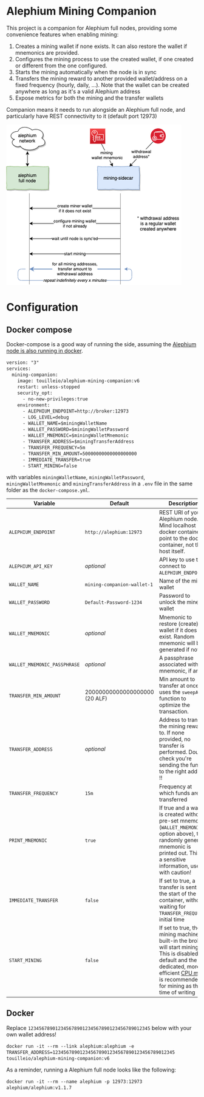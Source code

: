 Alephium Mining Companion
====

This project is a companion for Alephium full nodes, providing some convenience features
when enabling mining:

1. Creates a mining wallet if none exists. 
   It can also restore the wallet if mnemonics are provided.
2. Configures the mining process to use the created wallet, 
   if one created or different from the one configured.
3. Starts the mining automatically when the node is in sync
4. Transfers the mining reward to another provided wallet/address
   on a fixed frequency (hourly, daily, ...). Note that the wallet
   can be created anywhere as long as it's a valid Alephium address
5. Expose metrics for both the mining and the transfer wallets

Companion means it needs to run alongside an Alephium full node,
and particularly have REST connectivity to it (default port 12973)

![mining-sidecar](alephium-mining.png)

# Configuration

## Docker compose

Docker-compose is a good way of running the side, assuming the
[Alephium node is also running in docker](https://touille.io/posts/how-to-run-alephium-full-node/).

```
version: "3"
services:
  mining-companion:
    image: touilleio/alephium-mining-companion:v6
    restart: unless-stopped
    security_opt:
      - no-new-privileges:true
    environment:
      - ALEPHIUM_ENDPOINT=http://broker:12973
      - LOG_LEVEL=debug
      - WALLET_NAME=$miningWalletName
      - WALLET_PASSWORD=$miningWalletPassword
      - WALLET_MNEMONIC=$miningWalletMnemonic
      - TRANSFER_ADDRESS=$miningTransferAddress
      - TRANSFER_FREQUENCY=5m
      - TRANSFER_MIN_AMOUNT=50000000000000000000
      - IMMEDIATE_TRANSFER=true
      - START_MINING=false
```
with variables `miningWalletName`, `miningWalletPassword`, `miningWalletMnemonic` and `miningTransferAddress`
in a `.env` file in the same folder as the `docker-compose.yml`.

| Variable | Default | Description |
|----------|---------|-------------|
| `ALEPHIUM_ENDPOINT` | `http://alephium:12973` | REST URI of your Alephium node. Mind localhost in a docker container point to the docker container, not the host itself. |
| `ALEPHIUM_API_KEY` | _optional_ | API key to use to connect to `ALEPHIUM_ENDPOINT`. |
| `WALLET_NAME` | `mining-companion-wallet-1` | Name of the miner wallet |
| `WALLET_PASSWORD` | `Default-Password-1234` | Password to unlock the miner wallet |
| `WALLET_MNEMONIC` | _optional_ | Mnemonic to restore (create) the wallet if it does not exist. Random mnemonic will be generated if not set |
| `WALLET_MNEMONIC_PASSPHRASE` | _optional_ | A passphrase associated with the mnemonic, if any |
| `TRANSFER_MIN_AMOUNT` | 20000000000000000000 (20 ALF) | Min amount to transfer at once. It uses the `sweepAll` function to optimize the transaction. |
| `TRANSFER_ADDRESS` | _optional_ | Address to transfer the mining rewards to. If none provided, no transfer is performed. Double check you're sending the funds to the right address !! |
| `TRANSFER_FREQUENCY` | `15m` | Frequency at which funds are transferred |
| `PRINT_MNEMONIC` | `true` | If true and a wallet is created without pre-set mnemonic (`WALLET_MNEMONIC` option above), the randomly generate mnemonic is printed out. This is a sensitive information, use it with caution! |
| `IMMEDIATE_TRANSFER` | `false` | If set to true, a transfer is sent at the start of the container, without waiting for `TRANSFER_FREQUENCY` initial time |
| `START_MINING` | `false` | If set to true, the mining machinery built-in the broker will start mining. This is disabled by default and the dedicated, more efficient [CPU miner](https://github.com/alephium/cpu-miner) is recommended for mining as the time of writing |

## Docker

Replace `123456789012345678901234567890123456789012345` below with your own wallet address!

```
docker run -it --rm --link alephium:alephium -e TRANSFER_ADDRESS=123456789012345678901234567890123456789012345 touilleio/alephium-mining-companion:v6
```

As a reminder, running a Alephium full node looks like the following:

```
docker run -it --rm --name alephium -p 12973:12973 alephium/alephium:v1.1.7
```
